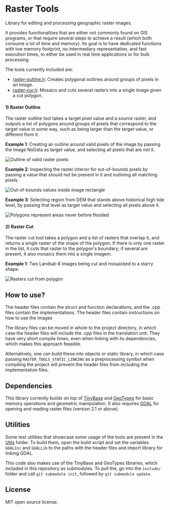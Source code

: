 # Raster Tools

Library for editing and processing geographic raster images.

It provides functionalities that are either not commonly found on GIS programs, or that require several steps to achieve a result (which both consume a lot of time and memory). Its goal is to have dedicated functions with low memory footprint, no intermediary representation, and fast execution times, to either be used in real time applications or for bulk processing.

The tools currently included are:

* [raster-outline.h](src/raster-outline.h): Creates polygonal outlines around groups of pixels in an image.
* [raster-cur.h](src/raster-cut.h): Mosaics and cuts several rasters into a single image given a cut polygon.

#### 1) Raster Outline
The raster outline tool takes a target pixel value and a source raster, and outputs a list of polygons around groups of pixels that correspond to the target value in some way, such as being larger than the target value, or different from it.

**Example 1**: Creating an outline around valid pixels of the image by passing the image NoData as target value, and selecting all pixels that are *not* it.

![Outline of valid raster pixels](https://github.com/robertofig/RasterTools/blob/master/docs/outline-1.png?raw=true)

**Example 2**: Inspecting the raster interior for out-of-bounds pixels by passing a value that should not be present in it and outlining all matching pixels.

![Out-of-bounds values inside image rectangle](https://github.com/robertofig/RasterTools/blob/master/docs/outline-2.PNG?raw=true)

**Example 3**: Selecting region from DEM that stands above historical high tide level, by passing that level as target value and selecting all pixels above it.

![Polygons represent areas never before flooded](https://github.com/robertofig/RasterTools/blob/master/docs/outline-3.PNG?raw=true)

#### 2) Raster Cut

The raster cut tool takes a polygon and a list of rasters that overlap it, and returns a single raster of the shape of the polygon. If there is only one raster in the list, it cuts that raster to the polygon's boundary; if several are present, it also mosaics them into a single imagem.

**Example 1**: Two Landsat-8 images being cut and mosaicked to a starry shape.

![Rasters cut from polygon](https://github.com/robertofig/RasterTools/blob/master/docs/cut-1.png?raw=true)

## How to use?

The header files contain the struct and function declarations, and the .cpp files contain the implementations. The header files contain instructions on how to use the images

The library files can be moved in whole to the project directory, in which case the header files will include the .cpp files in the translation unit. They have very short compile times, even when linking with its dependencies, which makes this approach feasible.

Alternatively, one can build these into objects or static library, in which case passing `RASTER_TOOLS_STATIC_LINKING` as a preprocessing symbol when compiling the project will prevent the header files from including the implementation files.

## Dependencies

This library currently builds on top of [TinyBase](https://github.com/robertofig/TinyBase) and [GeoTypes](https://github.com/robertofig/GeoTypes) for basic memory operations and geometric manipulation. It also requires [GDAL](https://github.com/OSGeo/gdal) for opening and reading raster files (version 2.1 or above).

## Utilities

Some test utilities that showcase some usage of the tools are present in the [Utils](https://github.com/robertofig/RasterTools/utils) folder. To build them, open the build script and set the variables `GDALInc` and `GDALLib` to the paths with the header files and import library for linking GDAL.

This code also makes use of the TinyBase and GeoTypes libraries, which included in this repository as submodules. To pull the, go into the `include/` folder and call `git submodule init`, followed by `git submodule update`.

## License

MIT open source license.